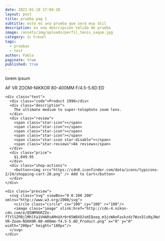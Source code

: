 ```yaml
---
date: 2021-01-18 17:04:18
layout: post
title: prueba pag 1
subtitle: esto es una prueba que será muy útil
description: es una descripción válida de prueba
image: /assets/img/uploads/perfil_tenis_saque.jpg
category: 👍 travel
tags:
  - pruebas
  - test
author: Pablo
paginate: true
published: true
---
```

lorem ipsum
<div class="product">
    <div class="title">
      AF VR ZOOM-NIKKOR 80-400MM F/4.5-5.6D ED
    </div>
    
    <div class="text">
      <div class="code">Product 1996</div>
      <div class="description">
        The ultimate medium to super-telephoto zoom lens.
      </div>
      <div class="review">
        <span class="star-icon"></span>
        <span class="star-icon"></span>
        <span class="star-icon"></span>
        <span class="star-icon"></span>
        <span class="star-icon star-disable"></span>
        <span class="star-reviews">84 reviews</span>
      </div>
      <div class="price">
        $1,849.95
      </div>
      <div class="shop-actions">
        <button><img src="https://cdn0.iconfinder.com/data/icons/typicons-2/24/shopping-cart-20.png" /> Add to Cart</button>
      </div>
    </div>
    
    <div class="preview">
      <svg class="svg" viewBox="0 0 200 200" xmlns="http://www.w3.org/2000/svg">
        <circle class="circle" cx="100" cy="100" r="100"/>
        <image class="image" xlink:href="http://cdn-4.nikon-cdn.com/e/Q5NM96RZZo-fTYlSZPBjlMhlFa1VHARsAMnUXr0r65W8XOJsHIQxeq_m3jcWAnFaskzdz7WzoICu9qJNoS76YW3Qa7aSB9_ky28ht1Iw6dE=/Views/1996_AF-VR-Zoom-NIKKOR-80-400mm-f4.5-5.6D_Product.png" x="0" y="0" width="200px" height="180px"/>
      </svg>
    </div>
    
  </div>